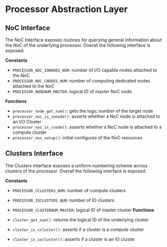 # Processor Abstraction Layer

## NoC Interface

The NoC Interface exposes routines for querying general information about the NoC of the underlying processor. Overall the following interface is exposed:

**Constants**
-   `PROCESSOR_NOC_IONODES_NUM`: number of I/O capable nodes attached to the NoC
-   `PROCESSOR_NOC_CNODES_NUM`: number of computing dedicated nodes attached to the NoC
-   `PROCESSOR_NODENUM_MASTER`: logical ID of master NoC node

**Functions**
-   `processor_node_get_num()`: gets the logic number of the target node
-   `processor_noc_is_ionode()`: asserts whether a NoC node is attached to an I/O Cluster
-   `processor_noc_is_cnode()`: asserts whether a NoC node is attached to a compute cluster
-   `processor_noc_setup()`: initial configures of the NoC resources

## Clusters Interface
The Clusters Interface exposes a uniform numbering scheme across clusters of the processor. Overall the following interface is exposed.

**Constants**
-   `PROCESSOR_CCLUSTERS_NUM`: number of compute clusters
-   `PROCESSOR_IOCLUSTERS_NUM`: number of IO clusters
-   `PROCESSOR_CLUSTERNUM_MASTER`: logical ID of master cluster
**Functions**

-   `cluster_get_num()`: returns the logical ID of the underlying cluster
-   `cluster_is_ccluster()`: asserts if a cluster is a compute cluster
-   `cluster_is_iocluster()`: asserts if a cluster is an IO cluster
